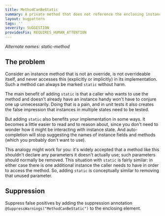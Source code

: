 ```yaml
---
title: MethodCanBeStatic
summary: A private method that does not reference the enclosing instance can be static
layout: bugpattern
tags: ''
severity: SUGGESTION
providesFix: REQUIRES_HUMAN_ATTENTION
---
```


<!--
*** AUTO-GENERATED, DO NOT MODIFY ***
To make changes, edit the @BugPattern annotation or the explanation in docs/bugpattern.
-->

_Alternate names: static-method_

## The problem
Consider an instance method that is not an override, is not overrideable itself,
and never accesses this (explicitly or implicitly) in its implementation. Such a
method can always be marked `static` without harm.

The main benefit of adding `static` is that a caller who wants to use the method
and doesn't already have an instance handy won't have to conjure one up
unnecessarily. Doing that is a pain, and in unit tests it also creates the false
impression that instances in multiple states need to be tested.

But adding `static` also benefits your implementation in some ways. It becomes a
little easier to read and to reason about, since you don't need to wonder how it
might be interacting with instance state. And auto-completion will stop
suggesting the names of instance fields and methods (which you probably don't
want to use).

This analogy might work for you: it's widely accepted that a method like this
shouldn't declare any parameters it doesn't actually use; such parameters should
normally be removed. This situation with `static` is fairly similar: in either
case there is one additional instance the caller needs to have in order to
access the method. So, adding `static` is conceptually similar to removing that
unused parameter.

## Suppression
Suppress false positives by adding the suppression annotation `@SuppressWarnings("MethodCanBeStatic")` to the enclosing element.
